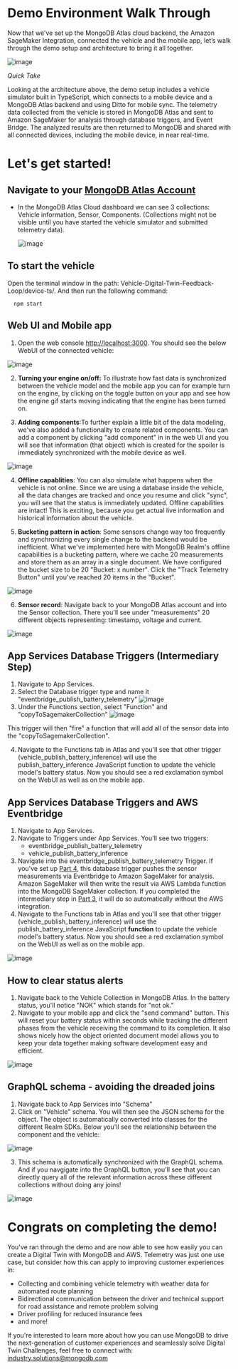# Demo Environment Walk Through

Now that we’ve set up the MongoDB Atlas cloud backend, the Amazon SageMaker Integration, connected the vehicle and the mobile app, let’s walk through the demo setup and architecture to bring it all together.


![image](./media/EndToEnd2.png)

*Quick Take* 

Looking at the architecture above, the demo setup includes a vehicle simulator built in TypeScript, which connects to a mobile device and a MongoDB Atlas backend and using Ditto for mobile sync. The telemetry data collected from the vehicle is stored in MongoDB Atlas and sent to Amazon SageMaker for analysis through database triggers, and Event Bridge. The analyzed results are then returned to MongoDB and shared with all connected devices, including the mobile device, in near real-time.

# Let's get started!

## Navigate to your [MongoDB Atlas Account](https://account.mongodb.com/account/login) 

   * In the MongoDB Atlas Cloud dashboard we can see 3 collections: Vehicle information, Sensor, Components. (Collections might not be visible until you have started the vehicle simulator and submitted telemetry data).
    
     ![image](./media/collections.png)

## To start the vehicle

   Open the terminal window in the path: Vehicle-Digital-Twin-Feedback-Loop/device-ts/. And then run the following command: 
      
      npm start

## Web UI and Mobile app
    
   1. Open the web console [http://localhost:3000]( http://localhost:3000). You should see the below WebUI of the connected vehicle:
   
![image](./media/vehicle.png)
   
   2. **Turning your engine on/off:** 
  To illustrate how fast data is synchronized between the vehicle model and the mobile app you can for example turn on the engine, by clicking on the       toggle button on your app and see how the engine gif starts moving indicating that the engine has been turned on. 
  
   3. **Adding components**:To further explain a little bit of the data modeling, we've also added a functionality to create related components. You can add a component by clicking "add component" in in the web UI and you will see that information (that object) which is created for the spoiler is immediately synchronized with the mobile device as well. 
    
![image](./media/add_component.png)   
   
   4. **Offline capablities**: You can also simulate what happens when the vehicle is not online. Since we are using a database inside the vehicle, all the   data changes are tracked and once you resume and click "sync", you will see that the status is immediately updated. Offline capabilities are intact! This is exciting, because you get actual live information and historical information about the vehicle.
   
   5. **Bucketing pattern in action**: Some sensors change way too frequently and synchronizing every single change to the backend would be inefficient. What we've implemented here with MongoDB Realm's offline capabilities is a bucketing pattern, where we cache 20 measurements and store them as an array in a single document. We have configured the bucket size to be 20 "Bucket: x number". Click the "Track Telemetry Button" until you've reached 20 items in the "Bucket". 

![image](./media/track_telemetry.png)

   6. **Sensor record**: Navigate back to your MongoDB Atlas account and into the Sensor collection. There you'll see under "measurements" 20 different objects representing: timestamp, voltage and current. 
   
![image](./media/sensor_telemetry.png) 

## App Services Database Triggers (Intermediary Step) 

1. Navigate to App Services. 
2. Select the Database trigger type and name it "eventbridge_publish_battery_telemetry" 
![image](./media/eventbridge.png)
3. Under the Functions section, select "Function" and "copyToSagemakerCollection" 
![image](./media/copytosagemaker.png) 

This trigger will then "fire" a function that will add all of the sensor data into the "copyToSagemakerCollection". 

4. Navigate to the Functions tab in Atlas and you'll see that other trigger (vehicle_publish_battery_inference) will use the publish_battery_inference JavaScript function to update the vehicle model's battery status. Now you should see a red exclamation symbol on the WebUI as well as on the mobile app.

## App Services Database Triggers and AWS Eventbridge 
1. Navigate to App Services. 
2. Navigate to Triggers under App Services. You'll see two triggers: 
    * eventbridge_publish_battery_telemetry 
    * vehicle_publish_battery_inference
3. Navigate into the eventbridge_publish_battery_telemetry Trigger. If you've set up [Part 4](https://github.com/mongodb-partners/Vehicle-Digital-Twin-Solution), this database trigger pushes the sensor measurements via Eventbridge to Amazon SageMaker for analysis. Amazon SageMaker will then write the result via AWS Lambda function into the MongoDB SageMaker collection. If you completed the intermediary step in [Part 3](../mobile-swift/README.md), it will do so automatically without the AWS integration. 
4. Navigate to the Functions tab in Atlas and you'll see that other trigger (vehicle_publish_battery_inference) will use the publish_battery_inference JavaScript **function** to update the vehicle model's battery status. Now you should see a red exclamation symbol on the WebUI as well as on the mobile app. 
 
![image](./media/status.png)
    
## How to clear status alerts 
1. Navigate back to the Vehicle Collection in MongoDB Atlas. In the battery status, you'll notice "NOK" which stands for "not ok." 
2. Navigate to your mobile app and click the "send command" button. This will reset your battery status within seconds while tracking the different phases from the vehicle receiving the command to its completion. It also shows nicely how the object oriented document model allows you to keep your data together making software development easy and efficient.

![image](./media/command.png)

## GraphQL schema - avoiding the dreaded joins 
1. Navigate back to App Services into "Schema" 
2. Click on "Vehicle" schema. You will then see the JSON schema for the object. The object is automatically converted into classes for the different Realm SDKs. Below you'll see the relationship between the component and the vehicle: 

![image](./media/vehicle_schema.png)
    
 3. This schema is automatically synchronized with the GraphQL schema. And if you navgigate into the GraphQL button, you'll see that you can directly query all of the relevant information across these different collections without doing any joins! 
  
![image](./media/graphql.png)
    
# Congrats on completing the demo! 
You've ran through the demo and are now able to see how easily you can create a Digital Twin with MongoDB and AWS. Telemetry was just one use case, but consider how this can apply to improving customer experiences in: 
* Collecting and combining vehicle telemetry with weather data for automated route planning 
* Bidirectional communication between the driver and technical support for road assistance and remote problem solving 
* Driver profiling for reduced insurance fees
* and more! 

If you're interested to learn more about how you can use MongoDB to drive the next-generation of customer experiences and seamlessly solve Digital Twin Challenges, feel free to connect with: [industry.solutions@mongodb.com](industry.solutions@mongodb.com)




